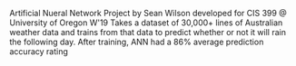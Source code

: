 Artificial Nueral Network Project by Sean Wilson developed for CIS 399 @ University of Oregon W'19
Takes a dataset of 30,000+ lines of Australian weather data and trains from that data to predict 
whether or not it will rain the following day. After training, ANN had a 86% average prediction accuracy rating